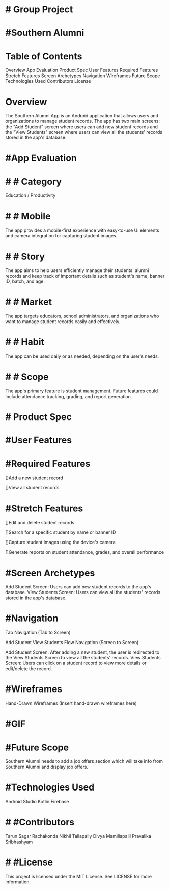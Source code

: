 # # Group Project
# #Southern Alumni
# Table of Contents
  Overview
  App Evaluation
  Product Spec
  User Features
  Required Features
  Stretch Features
  Screen Archetypes
  Navigation
  Wireframes
  Future Scope
  Technologies Used
  Contributors
  License
# Overview
The Southern Alumni App is an Android application that allows users and organizations to manage student records. The app has two main screens: the "Add Student" screen where users can add new student records and the "View Students" screen where users can view all the students' records stored in the app's database.

# #App Evaluation
 # # # Category
 Education / Productivity

 # # # Mobile
  The app provides a mobile-first experience with easy-to-use UI elements and camera integration for capturing student images.

 # # # Story
The app aims to help users efficiently manage their students' alumni records and keep track of important details such as student's name, banner ID, batch, and age.

 # # # Market
The app targets educators, school administrators, and organizations who want to manage student records easily and effectively.

 # # # Habit
The app can be used daily or as needed, depending on the user's needs.

 # # # Scope
The app's primary feature is student management. Future features could include attendance tracking, grading, and report generation.

# # Product Spec
# #User Features
# #Required Features
 []Add a new student record
 
 []View all student records
# #Stretch Features
 []Edit and delete student records
 
 []Search for a specific student by name or banner ID
 
 []Capture student images using the device's camera
 
 []Generate reports on student attendance, grades, and overall performance
# #Screen Archetypes
 Add Student Screen: Users can add new student records to the app's database.
 View Students Screen: Users can view all the students' records stored in the app's database.
# #Navigation
 Tab Navigation (Tab to Screen)

 Add Student
 View Students
 Flow Navigation (Screen to Screen)

 Add Student Screen: After adding a new student, the user is redirected to the View Students Screen to view all the students' records.
 View Students Screen: Users can click on a student record to view more details or edit/delete the record.
# #Wireframes
Hand-Drawn Wireframes
(Insert hand-drawn wireframes here)
# #GIF

# #Future Scope
Southern Alumni needs to add a job offers section which will take info from Southern Alumni and display job offers.

# #Technologies Used
Android Studio
Kotlin
Firebase
# # #Contributors
Tarun Sagar Rachakonda
Nikhil Tallapally
Divya Mamillapalli
Pravalika Sribhashyam
# # #License
This project is licensed under the MIT License. See LICENSE for more information.
